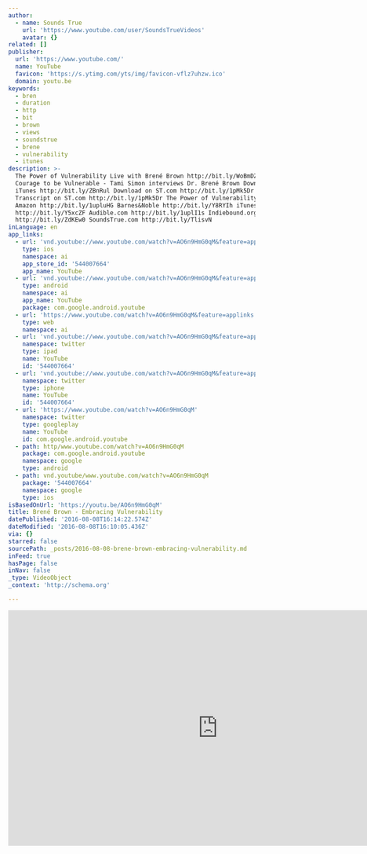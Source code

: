 ```yaml
---
author:
  - name: Sounds True
    url: 'https://www.youtube.com/user/SoundsTrueVideos'
    avatar: {}
related: []
publisher:
  url: 'https://www.youtube.com/'
  name: YouTube
  favicon: 'https://s.ytimg.com/yts/img/favicon-vflz7uhzw.ico'
  domain: youtu.be
keywords:
  - bren
  - duration
  - http
  - bit
  - brown
  - views
  - soundstrue
  - brene
  - vulnerability
  - itunes
description: >-
  The Power of Vulnerability Live with Brené Brown http://bit.ly/WoBmDZ The
  Courage to be Vulnerable - Tami Simon interviews Dr. Brené Brown Download on
  iTunes http://bit.ly/ZBnRul Download on ST.com http://bit.ly/1pMk5Dr
  Transcript on ST.com http://bit.ly/1pMk5Dr The Power of Vulnerability on:
  Amazon http://bit.ly/1upluHG Barnes&Noble http://bit.ly/Y8RYIh iTunes
  http://bit.ly/Y5xcZF Audible.com http://bit.ly/1uplI1s Indiebound.org
  http://bit.ly/ZdKEw0 SoundsTrue.com http://bit.ly/TlisvN
inLanguage: en
app_links:
  - url: 'vnd.youtube://www.youtube.com/watch?v=AO6n9HmG0qM&feature=applinks'
    type: ios
    namespace: ai
    app_store_id: '544007664'
    app_name: YouTube
  - url: 'vnd.youtube://www.youtube.com/watch?v=AO6n9HmG0qM&feature=applinks'
    type: android
    namespace: ai
    app_name: YouTube
    package: com.google.android.youtube
  - url: 'https://www.youtube.com/watch?v=AO6n9HmG0qM&feature=applinks'
    type: web
    namespace: ai
  - url: 'vnd.youtube://www.youtube.com/watch?v=AO6n9HmG0qM&feature=applinks'
    namespace: twitter
    type: ipad
    name: YouTube
    id: '544007664'
  - url: 'vnd.youtube://www.youtube.com/watch?v=AO6n9HmG0qM&feature=applinks'
    namespace: twitter
    type: iphone
    name: YouTube
    id: '544007664'
  - url: 'https://www.youtube.com/watch?v=AO6n9HmG0qM'
    namespace: twitter
    type: googleplay
    name: YouTube
    id: com.google.android.youtube
  - path: http/www.youtube.com/watch?v=AO6n9HmG0qM
    package: com.google.android.youtube
    namespace: google
    type: android
  - path: vnd.youtube/www.youtube.com/watch?v=AO6n9HmG0qM
    package: '544007664'
    namespace: google
    type: ios
isBasedOnUrl: 'https://youtu.be/AO6n9HmG0qM'
title: Brené Brown - Embracing Vulnerability
datePublished: '2016-08-08T16:14:22.574Z'
dateModified: '2016-08-08T16:10:05.436Z'
via: {}
starred: false
sourcePath: _posts/2016-08-08-brene-brown-embracing-vulnerability.md
inFeed: true
hasPage: false
inNav: false
_type: VideoObject
_context: 'http://schema.org'

---
```

<iframe src="https://cdn.embedly.com/widgets/media.html?src=https%3A%2F%2Fwww.youtube.com%2Fembed%2FAO6n9HmG0qM%3Ffeature%3Doembed&amp;url=http%3A%2F%2Fwww.youtube.com%2Fwatch%3Fv%3DAO6n9HmG0qM&amp;image=https%3A%2F%2Fi.ytimg.com%2Fvi%2FAO6n9HmG0qM%2Fhqdefault.jpg&amp;key=b7d04c9b404c499eba89ee7072e1c4f7&amp;type=text%2Fhtml&amp;schema=youtube" width="854" height="480" scrolling="no" frameborder="0" allowfullscreen="" style=""></iframe>